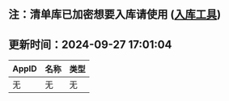 ## 注：清单库已加密想要入库请使用 ([入库工具](https://github.com/BlankTMing/ManifestAutoUpdate/releases))

## 更新时间：2024-09-27 17:01:04
| AppID | 名称 | 类型  |
| :-------------------- | :----------------------------- | :----------- |
| 无 | 无 | 无 |
